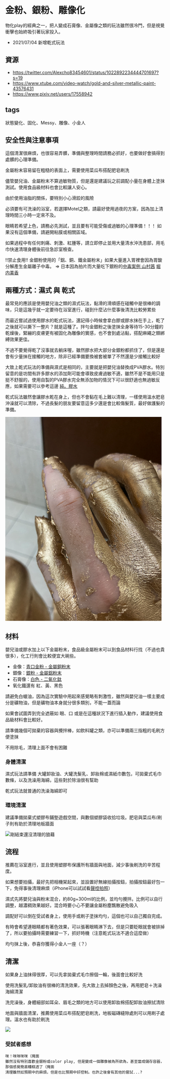 金粉、銀粉、雕像化
====
物化play的經典之一，把人變成石膏像、金屬像之類的玩法雖然很冷門，但是視覺衝擊也始終吸引著玩家投入。

* 2021/07/04 新增乾式玩法

## 資源
* <https://twitter.com/Alexcho83454601/status/1022892234444701697?s=19>
* <https://www.xtube.com/video-watch/gold-and-silver-metallic-paint-43576431>
* <https://www.pixiv.net/users/17558942>

## tags
狀態變化、固化、Messy、雕像、小金人


## 安全性與注意事項
這個清潔很麻煩，也很容易弄髒，準備與整理時間請務必抓好，也要做好會搞得到處髒的心理準備。

金屬粉末容易留在粗糙的表面上，需要使用菜瓜布搭配肥皂刷洗

儘管嬰兒油、金屬粉末不算過敏物質，但是還是建議玩之前調配小量在身體上塗抹測試。使用食品級材料也會比較讓人安心。

由於使用油脂的關係，要特別小心滑跤的風險

必須要有可洗澡的浴室，若選擇Motel之類，請最好使用過夜的方案，因為加上清理時間三小時一定來不及。

眼睛若希望上色，請務必先測試，並且要有可能受傷或過敏的心理準備！！！ 如果沒有這個準備，請避開粘膜或相關區域。

如果過程中有任何刺痛、刺激、紅腫等，請立即停止並用大量清水沖洗患部，用毛巾快速清理身體後前往急診室檢查。

!!禁止食用!! 金銀粉使用的「鋁、銅、鐵金屬粉末」如果大量進入胃裡會因為胃酸分解產生金屬離子中毒。 => 日本因為拍片而大量吃下銀粉的[中毒案例 山村茜](https://twitter.com/akane_informa/status/1651404397484867584?s=20) [堀内美香](https://twitter.com/horiutimikako/status/1651188150327455745)


## 兩種方式：濕式 與 乾式
最常見的應該是使用嬰兒油之類的濕式玩法，黏滑的滑順感在碰觸中是很棒的調味，只是這幾乎就一定要待在浴室進行，碰到什麼沾什麼事後清洗比較勞累些

而最近嘗試過使用膠水的乾式玩法，還記得小時候會拿白膠或膠水抹在手上，乾了之後就可以撕下一整片？就是這種了。拌勻金銀粉之後塗抹全身等待15-30分鐘的乾燥後，緊繃的皮膚更有被固化為雕像的實感，也不會到處沾黏，搭配麻繩之類綁縛效果更佳。

不過不要覺得乾了沒事就去躺床喔，雖然膠水把大部分金銀粉都抓住了，但是還是會有少量抹在接觸的地方，除非已經準備要換被套被單了不然還是少接觸比較好

大致上乾式玩法的準備與濕式是相同的，主要就是把嬰兒油替換成PVA膠水。特別留意的是坊間有許多膠水的添加劑可能會導致皮膚過敏不適，雖然不是不能用只是挺不舒服的，使用自製的PVA膠水完全無添加物的情況下可以很舒適也無過敏反應，如果需要可以參考這邊 [純。膠水](http://stickysli.me/shop.html#pva-glue)

乾式玩法雖然會讓膠水乾在身上，但也不會黏在毛上難以清理，一樣使用溫水肥皂沖澡就可以清除，不過長髮的朋友要留意這多少還是會比較傷髮質，最好做護髮的準備。

![乾式凝固於皮膚上、與剝落的效果](imgs/silver_state_dry.png)

## 材料
嬰兒油或膠水加上以下金屬粉末，食品級金屬粉末可以到食品材料行找（不過也貴很多），化工行則會比較便宜大碗些。

- 金像：[青口金粉 - 金屬銅粉末](https://shop.dechemical.com.tw/product.php?pid_for_show=6403&category_sn=516)
- 銀像：[銀粉 - 金屬鋁粉末](https://shop.dechemical.com.tw/product.php?pid_for_show=4036)
- 石膏像：[白色 - 二氧化鈦](https://shop.dechemical.com.tw/product.php?pid_for_show=3593)
- 氧化鐵還有 紅、黃、黑色

請避免白蠟油，因為這次實驗中用起來感覺略有刺激性，雖然與嬰兒油一樣主要成分是礦物油，但是礦物油本身就分很多類別，不能一蓋而論

如果會試圖弄到完全遮蔽如 眼、口 或是在這種狀況下進行插入動作，建議使用食品級材料會比較好。

請準備幾個可拋棄的容器與攪拌棒，如飲料罐之類，亦可以準備兩三指粗的毛刷方便塗抹

不用除毛，清理上面不會有困難

### 身體清潔
濕式玩法請準備 大罐卸妝油、大罐洗髮乳、卸妝棉或濕紙巾數包，可拋棄式毛巾數條，以及洗澡用海綿，這些對於除油很有幫助

乾式玩法就普通的洗澡海綿即可

### 環境清潔
建議準備拋棄式塑膠布鋪墊遊戲空間，與數個塑膠袋收拾垃圾。肥皂與菜瓜布/刷子則有助於清理地板牆面

![剛結束還沒清理的狼藉](img/silver_state_clean.png)

## 流程
推薦在浴室進行，並且使用塑膠布保護所有牆面與地面，減少事後刷洗的辛苦程度。

如果想要拍攝，最好先把相機架起來，並設置好無線拍攝按鈕，拍攝按鈕最好包一下，免得事後清理麻煩（iPhone可以試試看[聲控拍照](https://www.dcard.tw/f/apple/p/234126093)）

濕式先將嬰兒油與粉末混合，約80g+300ml的比例，並均勻攪拌。比例可以自行調整，越濃稠效果越好。混合時要小心不要讓金屬粉塵飄散避免吸入

調配好可以倒在受試者身上，使用手或刷子塗抹均勻，這個也可以自己獨自完成。

有時會希望連眼睛都有著色效果，可以張著眼睛淋下去，但是只要眨眼就會被排掉了，所以要拍攝時需要練習一下，抓好時機（注意乾式玩法不適合這麼做）

均勻抹上後，恭喜你獲得小金人一座（？）


## 清潔
如果身上油抹得很厚，可以先拿拋棄式毛巾擦個一輪，後面會比較好洗

使用洗髮乳/卸妝油有很棒的清洗效果，先大致上去掉顏色之後，再用肥皂＋洗澡海綿清潔

洗完澡後，身體細部如耳朵、眉毛之類的地方可以使用卸妝棉搭配卸妝油擦拭清除

地面與牆面清潔，推薦使用菜瓜布搭配肥皂刷洗，地板磁磚縫隙處則可以用刷子處理。溫水也有助於刷洗

![](imgs/silver_state.png)

### 受試者感想
```
咪！咪咪咪咪（掩面
雖然沒有特別喜歡金銀粉或color play, 但是變成一個雕像被為所欲為，甚至當成儲存容器，那個感覺簡直糟糕透了（掩面
清理雖然如預期中的麻煩，但是也比預期中好控制。也許之後會有其他的嘗試...?
```